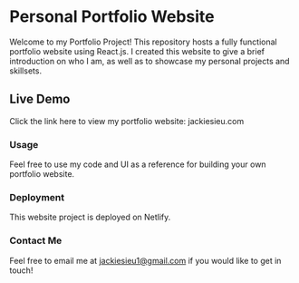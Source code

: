 # Personal Portfolio Website

Welcome to my Portfolio Project! This repository hosts a fully functional portfolio website using React.js. I created this website to give a brief introduction on who I am, as well as to showcase my personal projects and skillsets.

## Live Demo

Click the link here to view my portfolio website: jackiesieu.com

### Usage

Feel free to use my code and UI as a reference for building your own portfolio website.

### Deployment

This website project is deployed on Netlify.

### Contact Me

Feel free to email me at jackiesieu1@gmail.com if you would like to get in touch!
